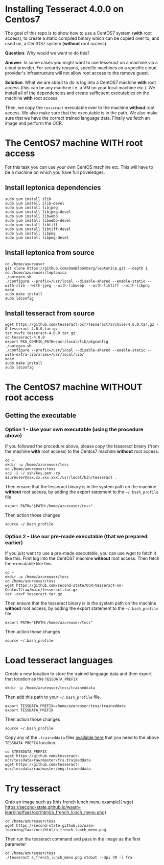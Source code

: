# Installing Tesseract 4.0.0 on Centos7
The goal of this repo is to show how to use a CentOS7 system (**with** root access), to create a static compiled binary which can be copied over to, and used on, a CentOS7 system (**without** root access). 

**Question**: Why would we want to do this?

**Answer**: In some cases you might want to use tesseract on a machine via a cloud provider. For security reasons, specific machines on a specific cloud provider's infrastructure will not allow root access to the remove guest.

**Solution**: What we are about to do is log into a CentOS7 machine **with** root access (this can be any machine i.e. a VM on your local machine etc.). We install all of the dependencies and create sufficuent executables on the machine **with** root access. 

Then, we copy the `tesseract` executable over to the machine **without** root access. We also make sure that the executable is in the path. We also make sure that we have the correct trained language data. Finally we fetch an image and perform the OCR.

# The CentOS7 machine WITH root access 
For this task you can use your own CentOS machine etc. This will have to be a machine on which you have full priveledges.

## Install leptonica dependencies
```
sudo yum install zlib
sudo yum install zlib-devel
sudo yum install libjpeg
sudo yum install libjpeg-devel
sudo yum install libwebp
sudo yum install libwebp-devel
sudo yum install libtiff
sudo yum install libtiff-devel
sudo yum install libpng
sudo yum install libpng-devel
```

## Install leptonica from source
```
cd /home/asureuser
git clone https://github.com/DanBloomberg/leptonica.git --depth 1
cd /home/azureuser/leptonica
./autogen.sh
./configure --prefix=/usr/local --disable-shared --enable-static --with-zlib --with-jpeg --with-libwebp  --with-libtiff --with-libpng
make
sudo make install
sudo ldconfig
```

## Install tesseract from source
```
wget https://github.com/tesseract-ocr/tesseract/archive/4.0.0.tar.gz -O tesseract-4.0.0.tar.gz
tar xvvfz tesseract-4.0.0.tar.gz
cd tesseract-4.0.0
export PKG_CONFIG_PATH=/usr/local/lib/pkgconfig
./autogen.sh
./configure --prefix=/usr/local --disable-shared --enable-static --with-extra-libraries=/usr/local/lib/
make
sudo make install
sudo ldconfig
```

# The CentOS7 machine WITHOUT root access 

## Getting the executable

### Option 1 - Use your own executable (using the procedure above)
If you followed the procedure above, please copy the tesseract binary (from the machine **with** root access) to the Centos7 machine **without** root access. 
```
cd ~
mkdir -p /home/azureuser/tess
cd /home/azureuser/tess
scp -i ~/.ssh/key.pem -rp azureuser@xxx.xx.xxx.xxx:/usr/local/bin/tesseract .
```
Then ensure that the tesseract binary is in the system path on the machine **without** root access, by adding the export statement to the `~/.bash_profile` file
```
export PATH="$PATH:/home/azureuser/tess"
```
Then action those changes
```
source ~/.bash_profile
```

### Option 2 - Use our pre-made executable (that we prepared earlier)
If you just want to use a pre-made executable, you can use wget to fetch it like this. First log into the CentOS7 machine **without** root access. Then fetch the executable like this.
```
cd ~
mkdir -p /home/azureuser/tess
cd /home/azureuser/tess
wget https://github.com/second-state/OCR-tesseract-on-Centos7/raw/main/tesseract.tar.gz
tar -zxvf tesseract.tar.gz
```

Then ensure that the tesseract binary is in the system path on the machine **without** root access, by adding the export statement to the `~/.bash_profile` file
```
export PATH="$PATH:/home/azureuser/tess"
```
Then action those changes
```
source ~/.bash_profile
```

# Load tesseract languages
Create a new location to store the trained language data and then export that location as the `TESSDATA_PREFIX`
```
mkdir -p /home/azureuser/tess/traineddata
```
Then add this path to your `~/.bash_profile` file.
```
export TESSDATA_PREFIX=/home/azureuser/tess/traineddata
export TESSDATA_PREFIX
```
Then action those changes
```
source ~/.bash_profile
```

Copy any of the `.traineddata` files [available here](https://github.com/tesseract-ocr/tessdata) that you need to the above `TESSDATA_PREFIX` location.
```
cd $TESSDATA_PREFIX
wget https://github.com/tesseract-ocr/tessdata/raw/master/fra.traineddata
wget https://github.com/tesseract-ocr/tessdata/raw/master/eng.traineddata
```

# Try tesseract
Grab an image such as [this french lunch menu example]( wget https://second-state.github.io/wasm-learning/faas/ocr/html/a_french_lunch_menu.png)
```
cd /home/azureuser/tess
wget https://second-state.github.io/wasm-learning/faas/ocr/html/a_french_lunch_menu.png
```
Then run the tesseract command and pass in the image as the first parameter 
```
cd /home/azureuser/tess
./tesseract a_french_lunch_menu.png stdout --dpi 70 -l fra
```
